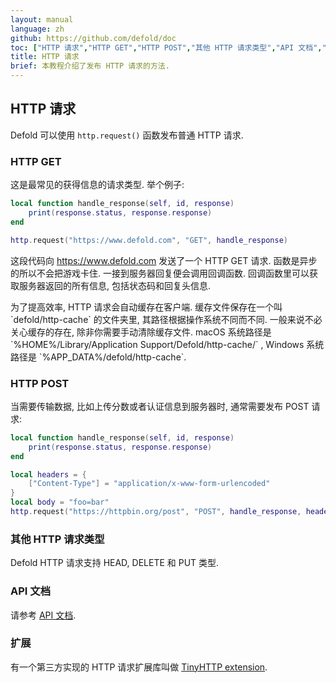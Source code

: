 ```yaml
---
layout: manual
language: zh
github: https://github.com/defold/doc
toc: ["HTTP 请求","HTTP GET","HTTP POST","其他 HTTP 请求类型","API 文档","扩展"]
title: HTTP 请求
brief: 本教程介绍了发布 HTTP 请求的方法.
---
```


## HTTP 请求

Defold 可以使用 `http.request()` 函数发布普通 HTTP 请求.

### HTTP GET

这是最常见的获得信息的请求类型. 举个例子:

```Lua
local function handle_response(self, id, response)
	print(response.status, response.response)
end

http.request("https://www.defold.com", "GET", handle_response)
```

这段代码向 https://www.defold.com 发送了一个 HTTP GET 请求. 函数是异步的所以不会把游戏卡住. 一接到服务器回复便会调用回调函数. 回调函数里可以获取服务器返回的所有信息, 包括状态码和回复头信息.

<div class='sidenote' markdown='1'>
为了提高效率, HTTP 请求会自动缓存在客户端. 缓存文件保存在一个叫 `defold/http-cache` 的文件夹里, 其路径根据操作系统不同而不同. 一般来说不必关心缓存的存在, 除非你需要手动清除缓存文件. macOS 系统路径是 `%HOME%/Library/Application Support/Defold/http-cache/` , Windows 系统路径是 `%APP_DATA%/defold/http-cache`.
</div>

### HTTP POST

当需要传输数据, 比如上传分数或者认证信息到服务器时, 通常需要发布 POST 请求:

```Lua
local function handle_response(self, id, response)
	print(response.status, response.response)
end

local headers = {
	["Content-Type"] = "application/x-www-form-urlencoded"
}
local body = "foo=bar"
http.request("https://httpbin.org/post", "POST", handle_response, headers, body)
```

### 其他 HTTP 请求类型

Defold HTTP 请求支持 HEAD, DELETE 和 PUT 类型.

### API 文档

请参考 [API 文档](/ref/http/).

### 扩展

有一个第三方实现的 HTTP 请求扩展库叫做 [TinyHTTP extension](https://defold.com/assets/tinyhttp/).
